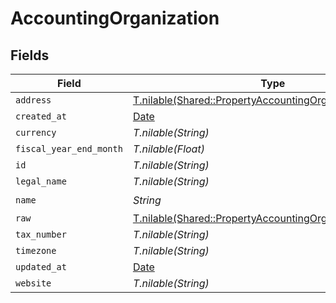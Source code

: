 # AccountingOrganization


## Fields

| Field                                                                                                                    | Type                                                                                                                     | Required                                                                                                                 | Description                                                                                                              |
| ------------------------------------------------------------------------------------------------------------------------ | ------------------------------------------------------------------------------------------------------------------------ | ------------------------------------------------------------------------------------------------------------------------ | ------------------------------------------------------------------------------------------------------------------------ |
| `address`                                                                                                                | [T.nilable(Shared::PropertyAccountingOrganizationAddress)](../../models/shared/propertyaccountingorganizationaddress.md) | :heavy_minus_sign:                                                                                                       | N/A                                                                                                                      |
| `created_at`                                                                                                             | [Date](https://ruby-doc.org/stdlib-2.6.1/libdoc/date/rdoc/Date.html)                                                     | :heavy_minus_sign:                                                                                                       | N/A                                                                                                                      |
| `currency`                                                                                                               | *T.nilable(String)*                                                                                                      | :heavy_minus_sign:                                                                                                       | N/A                                                                                                                      |
| `fiscal_year_end_month`                                                                                                  | *T.nilable(Float)*                                                                                                       | :heavy_minus_sign:                                                                                                       | N/A                                                                                                                      |
| `id`                                                                                                                     | *T.nilable(String)*                                                                                                      | :heavy_minus_sign:                                                                                                       | N/A                                                                                                                      |
| `legal_name`                                                                                                             | *T.nilable(String)*                                                                                                      | :heavy_minus_sign:                                                                                                       | N/A                                                                                                                      |
| `name`                                                                                                                   | *String*                                                                                                                 | :heavy_check_mark:                                                                                                       | N/A                                                                                                                      |
| `raw`                                                                                                                    | [T.nilable(Shared::PropertyAccountingOrganizationRaw)](../../models/shared/propertyaccountingorganizationraw.md)         | :heavy_minus_sign:                                                                                                       | N/A                                                                                                                      |
| `tax_number`                                                                                                             | *T.nilable(String)*                                                                                                      | :heavy_minus_sign:                                                                                                       | N/A                                                                                                                      |
| `timezone`                                                                                                               | *T.nilable(String)*                                                                                                      | :heavy_minus_sign:                                                                                                       | N/A                                                                                                                      |
| `updated_at`                                                                                                             | [Date](https://ruby-doc.org/stdlib-2.6.1/libdoc/date/rdoc/Date.html)                                                     | :heavy_minus_sign:                                                                                                       | N/A                                                                                                                      |
| `website`                                                                                                                | *T.nilable(String)*                                                                                                      | :heavy_minus_sign:                                                                                                       | N/A                                                                                                                      |